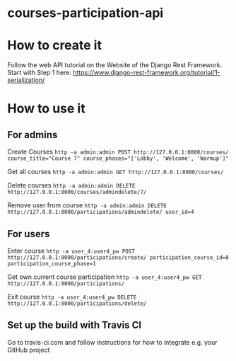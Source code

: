 # courses-participation-api

# How to create it
Follow the web API tutorial on the Website of the Django Rest Framework.<br/>Start with Step 1 here: https://www.django-rest-framework.org/tutorial/1-serialization/

# How to use it
## For admins
Create Courses
`http -a admin:admin POST http://127.0.0.1:8000/courses/ course_title="Course 7" course_phases="['Lobby', 'Welcome', 'Warmup']"`

Get all courses
`http -a admin:admin GET http://127.0.0.1:8000/courses/`

Delete courses
`http -a admin:admin DELETE http://127.0.0.1:8000/courses/admindelete/7/`

Remove user from course
`http -a admin:admin DELETE http://127.0.0.1:8000/participations/admindelete/ user_id=4`

## For users
Enter course
`http -a user_4:user4_pw POST http://127.0.0.1:8000/participations/create/ participation_course_id=8 participation_course_phase=1`

Get own current course participation
`http -a user_4:user4_pw GET http://127.0.0.1:8000/participations/`

Exit course
`http -a user_4:user4_pw DELETE http://127.0.0.1:8000/participations/delete/`

## Set up the build with Travis CI
Go to travis-ci.com and follow instructions for how to integrate e.g. your GitHub project
